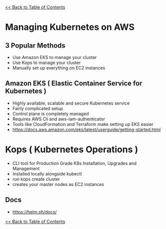 [<< Back to Table of Contents](README.md)

# Managing Kubernetes on AWS

## 3 Popular Methods

- Use Amazon EKS to manage your cluster
- Use Kops to manage your cluster
- Manually set up everything on EC2 instances

## Amazon EKS ( Elastic Container Service for Kubernetes ) 

- Highly available, scalable and secure Kubernetes service
- Fairly complicated setup 
- Control plane is completely managed
- Requires AWS Cli and aws-iam-authenticator
- Tools like CloudFormation and Terraform make setting up EKS easier
- https://docs.aws.amazon.com/eks/latest/userguide/getting-started.html

# Kops ( Kubernetes Operations ) 

- CLI tool for Production Grade K8s Installation, Upgrades and Management
- Installed locally alongside kubectl
- run kops create cluster
- creates your master nodes as EC2 instances 

## Docs

- https://helm.sh/docs/

[<< Back to Table of Contents](README.md)
